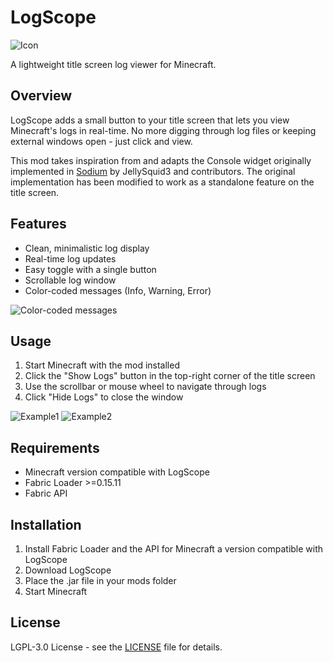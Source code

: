 # LogScope

![Icon](https://cdn.modrinth.com/data/cached_images/baf9b0c961bc9b84eed82a39e2274a8c09e1c816_0.webp)

A lightweight title screen log viewer for Minecraft.

## Overview
LogScope adds a small button to your title screen that lets you view Minecraft's logs in real-time. No more digging through log files or keeping external windows open - just click and view.

This mod takes inspiration from and adapts the Console widget originally implemented in [Sodium](https://github.com/CaffeineMC/sodium-fabric) by JellySquid3 and contributors. The original implementation has been modified to work as a standalone feature on the title screen.

## Features
- Clean, minimalistic log display
- Real-time log updates
- Easy toggle with a single button
- Scrollable log window
- Color-coded messages (Info, Warning, Error)

![Color-coded messages](https://cdn.modrinth.com/data/cached_images/8ac95412dc34d08edd1f0952c0fd03b677497465.png)

## Usage
1. Start Minecraft with the mod installed
2. Click the "Show Logs" button in the top-right corner of the title screen
3. Use the scrollbar or mouse wheel to navigate through logs
4. Click "Hide Logs" to close the window

![Example1](https://cdn.modrinth.com/data/cached_images/c40ec6aa4479572dfaa19e1d5c70daf231392eec_0.webp)
![Example2](https://cdn.modrinth.com/data/cached_images/9f1aefe424ffe928723fd3ee36d7a23f9357f3af_0.webp)

## Requirements
- Minecraft version compatible with LogScope
- Fabric Loader >=0.15.11
- Fabric API

## Installation
1. Install Fabric Loader and the API for Minecraft a version compatible with LogScope
2. Download LogScope
3. Place the .jar file in your mods folder
4. Start Minecraft

## License
LGPL-3.0 License - see the [LICENSE](https://github.com/tranquil209kid/log-scope/blob/master/LICENSE.txt) file for details.